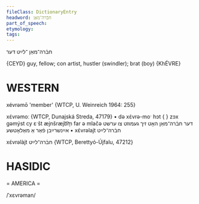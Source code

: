 ```yaml
---
fileClass: DictionaryEntry
headword: חבֿרה־מאַן
part_of_speech: 
etymology: 
tags: 
---
```

חבֿרה־מאַן
־לײַט
דער

{CEYD}
guy, fellow; con artist, hustler (swindler); brat (boy) {KhÉVRE}

WESTERN
========

xévrəmō 'member' {WTCP, U. Weinreich 1964: 255}

xɛ́vrəmoː {WTCP, Dunajská Streda, 47179}
	•	də xɛ́vrə-moˑ hɔt { } zɔx gəmýst cy ɛˑšt æjnšræjb͡m̩ far ə mlačə דער חבֿרה־מאַן האָט זיך געמוזט צו ערשט אײַנשרײַבן פֿאַר אַ מאַלאָטשע
	•	xɛ́vrəlajt חבֿרה־לײַט

xɛ́vrəlàjt חבֿרה־לײַט {WTCP, Berettyó-Újfalu, 47212}

HASIDIC
=======
= AMERICA = 

/ˈxɛvrəman/